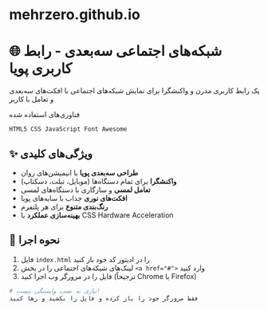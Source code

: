 # mehrzero.github.io
# 🌐 شبکه‌های اجتماعی سه‌بعدی - رابط کاربری پویا

یک رابط کاربری مدرن و واکنشگرا برای نمایش شبکه‌های اجتماعی با افکت‌های سه‌بعدی و تعامل با کاربر

 فناوری‌های استفاده شده

    HTML5 CSS JavaScript Font Awesome
## ✨ ویژگی‌های کلیدی

- **طراحی سه‌بعدی پویا** با انیمیشن‌های روان
- **واکنشگرا** برای تمام دستگاه‌ها (موبایل، تبلت، دسکتاپ)
- **تعامل لمسی** و سازگاری با دستگاه‌های لمسی
- **افکت‌های نوری** جذاب با سایه‌های پویا
- **رنگ‌بندی متنوع** برای هر پلتفرم
- **بهینه‌سازی عملکرد** با CSS Hardware Acceleration

## 🚀 نحوه اجرا

1. فایل `index.html` را در ادیتور کد خود باز کنید
2. لینک‌های شبکه‌های اجتماعی را در بخش `<a href="#">` وارد کنید
3. فایل را در مرورگر وب اجرا کنید (ترجیحاً Chrome یا Firefox)

```bash
# نیازی به نصب وابستگی نیست!
فقط مرورگر خود را باز کرده و فایل را بکشید و رها کنید
